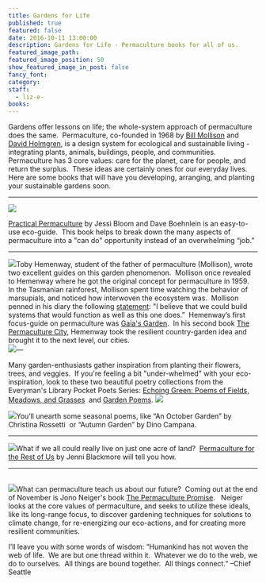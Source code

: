 ```yaml
---
title: Gardens for Life
published: true
featured: false
date: 2016-10-11 13:00:00
description: Gardens for Life - Permaculture books for all of us.
featured_image_path:
featured_image_position: 50
show_featured_image_in_post: false
fancy_font:
category:
staff:
  - liz-e-
books:
---
```



Gardens offer lessons on life; the whole-system approach of permaculture does the same.&nbsp; Permaculture, co-founded in 1968 by [Bill Mollison](https://en.wikipedia.org/wiki/Bill_Mollison) and [David Holmgren](https://en.wikipedia.org/wiki/David_Holmgren), is a design system for ecological and sustainable living - integrating plants, animals, buildings, people, and communities.&nbsp; Permaculture has 3 core values: care for the planet, care for people, and return the surplus.&nbsp; These ideas are certainly ones for our everyday lives.&nbsp; Here are some books that will have you developing, arranging, and planting your sustainable gardens soon. &nbsp;&nbsp;

---

[![](/uploads/versions/permaculture-city---x----341-400x---.jpg)](http://www.brooklinebooksmith-shop.com/book/9781604694437)

[<u>Practical Permaculture</u>](http://www.brooklinebooksmith-shop.com/book/9781604694437) by Jessi Bloom and Dave Boehnlein is an easy-to-use eco-guide.&nbsp; This book helps to break down the many aspects of permaculture into a "can do" opportunity instead of an overwhelming “job.”

---

[![](/uploads/versions/gaias-garden---x----320-400x---.jpg)](http://www.brooklinebooksmith-shop.com/book/9781603580298)Toby Hemenway, student of the father of permaculture (Mollison), wrote two excellent guides on this garden phenomenon.&nbsp; Mollison once revealed to Hemenway where he got the original concept for permaculture in 1959.&nbsp; In the Tasmanian rainforest, Mollison spent time watching the behavior of marsupials, and noticed how interwoven the ecosystem was. &nbsp;Mollison penned in his diary the following [statement](https://en.wikipedia.org/wiki/Bill_Mollison): "I believe that we could build systems that would function as well as this one does.”&nbsp; Hemenway’s first focus-guide on permaculture was [Gaia's Garden](http://www.brooklinebooksmith-shop.com/book/9781603580298).&nbsp; In his second book [The Permaculture City](http://www.brooklinebooksmith-shop.com/book/9781603585262), Hemenway took the resilient country-garden idea and brought it to the next level, our cities.
<br>[![](/uploads/versions/per---x----316-400x---.jpg)](http://www.brooklinebooksmith-shop.com/book/9781603585262)—

Many garden-enthusiasts gather inspiration from planting their flowers, trees, and veggies.&nbsp; If you're feeling a bit "under-whelmed" with your eco-inspiration, look to these two beautiful poetry collections from the Everyman's Library Pocket Poets Series: [Echoing Green: Poems of Fields, Meadows, and Grasses](http://www.brooklinebooksmith-shop.com/book/9781101907733)&nbsp; and [Garden Poems](http://www.brooklinebooksmith-shop.com/book/9780679447269). [![](/uploads/versions/echoing-green---x----275-400x---.jpg)](http://www.brooklinebooksmith-shop.com/book/9781101907733)

[![](/uploads/versions/garden-poems---x----285-400x---.jpg)](http://www.brooklinebooksmith-shop.com/book/9780679447269)You’ll unearth some seasonal poems, like “An October Garden” by Christina Rossetti&nbsp; or “Autumn Garden” by Dino Campana.

---

[![](/uploads/versions/perma-for-rest-of-us---x----267-400x---.jpg)](http://www.brooklinebooksmith-shop.com/book/9780865718104)What if we all could really live on just one acre of land?&nbsp; [Permaculture for the Rest of Us](http://www.brooklinebooksmith-shop.com/book/9780865718104) by Jenni Blackmore will tell you how.

---
<br>[![](/uploads/versions/perma-promise---x----311-400x---.jpg)](http://www.brooklinebooksmith-shop.com/book/9781612124278)What can permaculture teach us about our future?&nbsp; Coming out at the end of November is Jono Neiger's book [The Permaculture Promise](http://www.brooklinebooksmith-shop.com/book/9781612124278).&nbsp; &nbsp;Neiger looks at the core values of permaculture, and seeks to utilize these ideals, like its long-range focus, to discover gardening techniques for solutions to climate change, for re-energizing our eco-actions, and for creating more resilient communities.

I’ll leave you with some words of wisdom: “Humankind has not woven the web of life.&nbsp; We are but one thread within it.&nbsp; Whatever we do to the web, we do to ourselves.&nbsp; All things are bound together.&nbsp; All things connect.” –Chief Seattle